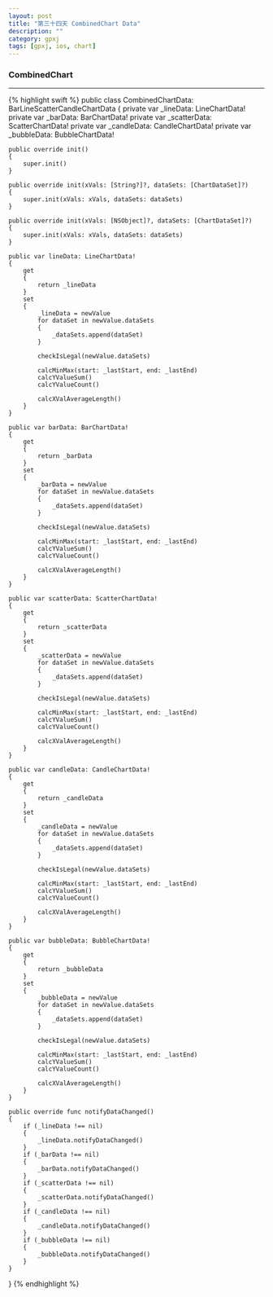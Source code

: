 ```yaml
---
layout: post
title: "第三十四天 CombinedChart Data"
description: ""
category: gpxj
tags: [gpxj, ios, chart]
---
```



### CombinedChart
---

{% highlight swift %}
public class CombinedChartData: BarLineScatterCandleChartData
{
    private var _lineData: LineChartData!
    private var _barData: BarChartData!
    private var _scatterData: ScatterChartData!
    private var _candleData: CandleChartData!
    private var _bubbleData: BubbleChartData!
    
    public override init()
    {
        super.init()
    }
    
    public override init(xVals: [String?]?, dataSets: [ChartDataSet]?)
    {
        super.init(xVals: xVals, dataSets: dataSets)
    }
    
    public override init(xVals: [NSObject]?, dataSets: [ChartDataSet]?)
    {
        super.init(xVals: xVals, dataSets: dataSets)
    }
    
    public var lineData: LineChartData!
    {
        get
        {
            return _lineData
        }
        set
        {
            _lineData = newValue
            for dataSet in newValue.dataSets
            {
                _dataSets.append(dataSet)
            }
            
            checkIsLegal(newValue.dataSets)
            
            calcMinMax(start: _lastStart, end: _lastEnd)
            calcYValueSum()
            calcYValueCount()
            
            calcXValAverageLength()
        }
    }
    
    public var barData: BarChartData!
    {
        get
        {
            return _barData
        }
        set
        {
            _barData = newValue
            for dataSet in newValue.dataSets
            {
                _dataSets.append(dataSet)
            }
            
            checkIsLegal(newValue.dataSets)
            
            calcMinMax(start: _lastStart, end: _lastEnd)
            calcYValueSum()
            calcYValueCount()
            
            calcXValAverageLength()
        }
    }
    
    public var scatterData: ScatterChartData!
    {
        get
        {
            return _scatterData
        }
        set
        {
            _scatterData = newValue
            for dataSet in newValue.dataSets
            {
                _dataSets.append(dataSet)
            }
            
            checkIsLegal(newValue.dataSets)
            
            calcMinMax(start: _lastStart, end: _lastEnd)
            calcYValueSum()
            calcYValueCount()
            
            calcXValAverageLength()
        }
    }
    
    public var candleData: CandleChartData!
    {
        get
        {
            return _candleData
        }
        set
        {
            _candleData = newValue
            for dataSet in newValue.dataSets
            {
                _dataSets.append(dataSet)
            }
            
            checkIsLegal(newValue.dataSets)
            
            calcMinMax(start: _lastStart, end: _lastEnd)
            calcYValueSum()
            calcYValueCount()
            
            calcXValAverageLength()
        }
    }
    
    public var bubbleData: BubbleChartData!
    {
        get
        {
            return _bubbleData
        }
        set
        {
            _bubbleData = newValue
            for dataSet in newValue.dataSets
            {
                _dataSets.append(dataSet)
            }
            
            checkIsLegal(newValue.dataSets)
            
            calcMinMax(start: _lastStart, end: _lastEnd)
            calcYValueSum()
            calcYValueCount()
            
            calcXValAverageLength()
        }
    }
    
    public override func notifyDataChanged()
    {
        if (_lineData !== nil)
        {
            _lineData.notifyDataChanged()
        }
        if (_barData !== nil)
        {
            _barData.notifyDataChanged()
        }
        if (_scatterData !== nil)
        {
            _scatterData.notifyDataChanged()
        }
        if (_candleData !== nil)
        {
            _candleData.notifyDataChanged()
        }
        if (_bubbleData !== nil)
        {
            _bubbleData.notifyDataChanged()
        }
    }
}
{% endhighlight %}
